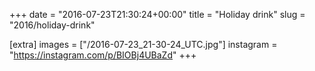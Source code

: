 +++
date = "2016-07-23T21:30:24+00:00"
title = "Holiday drink"
slug = "2016/holiday-drink"

[extra]
images = ["/2016-07-23_21-30-24_UTC.jpg"]
instagram = "https://instagram.com/p/BIOBj4UBaZd"
+++
